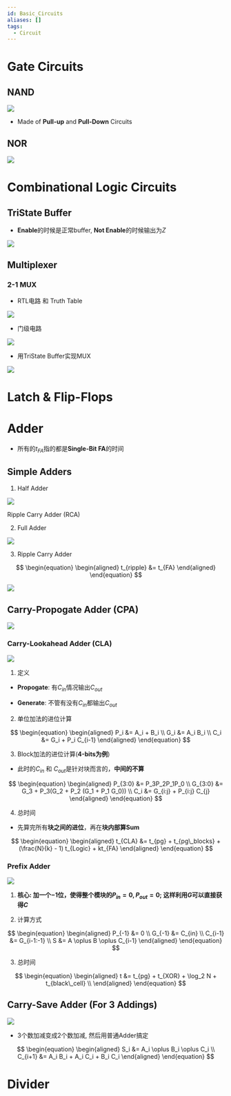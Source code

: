 ```yaml
---
id: Basic_Circuits
aliases: []
tags:
  - Circuit
---
```


# Gate Circuits

## NAND

![](./imgs/Gate_Circuits/NAND.png)

- Made of **Pull-up** and **Pull-Down** Circuits

## NOR

![](./imgs/Gate_Circuits/NOR.png)

# Combinational Logic Circuits

## TriState Buffer

- **Enable**的时候是正常buffer, **Not Enable**的时候输出为$Z$

![](./imgs/Combinational_Logic/tristate-buffer.png)

## Multiplexer

### 2-1 MUX

- RTL电路 和 Truth Table

![](./imgs/Combinational_Logic/mux.png)

- 门级电路

![](./imgs/Combinational_Logic/mux-gate.png)

- 用TriState Buffer实现MUX

![](./imgs/Combinational_Logic/mux-tristate-buffer.png)

# Latch & Flip-Flops

# Adder

- 所有的$t_{FA}$指的都是**Single-Bit FA**的时间

## Simple Adders

1. Half Adder

![](./imgs/Adders/Half_Adder.png)

Ripple Carry Adder (RCA)

2. Full Adder

![](./imgs/Adders/Full_Adder.png)

3. Ripple Carry Adder

$$
\begin{equation}
\begin{aligned}
t_{ripple} &= t_{FA}
\end{aligned}
\end{equation}
$$

![](./imgs/Adders/Ripple_Carry_Adder.png)

## Carry-Propogate Adder (CPA)

![](./imgs/Adders/Carry_Propogate_Adder.png)

### Carry-Lookahead Adder (CLA)

![](./imgs/Adders/CLA.png)

1. 定义

- **Propogate**: 有$C_{in}$情况输出$C_{out}$

- **Generate**: 不管有没有$C_{in}$都输出$C_{out}$

2. 单位加法的进位计算

$$
\begin{equation}
\begin{aligned}
P_i &= A_i + B_i \\
G_i &= A_i B_i \\
C_i &= G_i + P_i C_{i-1}
\end{aligned}
\end{equation}
$$

3. Block加法的进位计算(**4-bits为例**)

- 此时的$C_{in}$ 和 $C_{out}$是针对块而言的，**中间的不算**

$$
\begin{equation}
\begin{aligned}
P_{3:0} &= P_3P_2P_1P_0 \\
G_{3:0} &= G_3 + P_3(G_2 + P_2 (G_1 + P_1 G_0)) \\
C_i &= G_{i:j} + P_{i:j} C_{j}
\end{aligned}
\end{equation}
$$

4. 总时间

- 先算完所有**块之间的进位**，再在**块内部算Sum**

$$
\begin{equation}
\begin{aligned}
t_{CLA} &= t_{pg} + t_{pg\_blocks} +  (\frac{N}{k} - 1) t_{Logic} + kt_{FA}
\end{aligned}
\end{equation}
$$

### Prefix Adder

![](./imgs/Adders/Prefix_Adder.png)

1. **核心: 加一个$-1$位，使得整个模块的$P_{in} = 0, P_{out}=0$; 这样利用$G$可以直接获得$C$**

2. 计算方式

$$
\begin{equation}
\begin{aligned}
P_{-1} &= 0 \\
G_{-1} &= C_{in} \\
C_{i-1} &= G_{i-1:-1} \\
S &= A \oplus B \oplus C_{i-1}
\end{aligned}
\end{equation}
$$

3. 总时间

$$
\begin{equation}
\begin{aligned}
t &= t_{pg} + t_{XOR} + \log_2 N + t_{black\_cell} \\
\end{aligned}
\end{equation}
$$

## Carry-Save Adder (For 3 Addings)

![](./imgs/Adders/Carry_Save_Adder.png)

- 3个数加减变成2个数加减, 然后用普通Adder搞定

$$
\begin{equation}
\begin{aligned}
S_i &= A_i \oplus B_i \oplus C_i \\
C_{i+1} &= A_i B_i + A_i C_i + B_i C_i
\end{aligned}
\end{equation}
$$

# Divider
